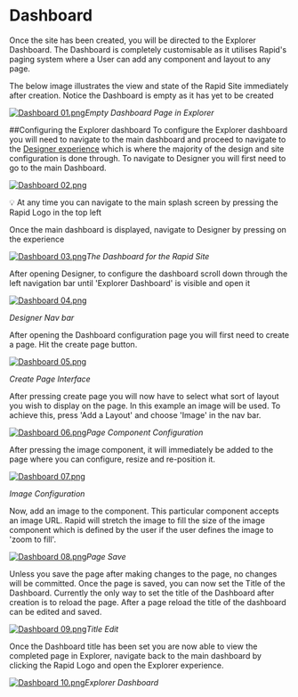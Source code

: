 # Dashboard

Once the site has been created, you will be directed to the Explorer Dashboard. The Dashboard is completely customisable as it utilises Rapid's paging system where a User can add any component and layout to any page.

The below image illustrates the view and state of the Rapid Site immediately after creation. Notice the Dashboard is empty as it has yet to be created

[![Dashboard 01.png](https://docs.rapidplatform.com/uploads/images/gallery/2021-09/scaled-1680-/TeX6vogdxciiJolt-dashboard-01.png)](https://docs.rapidplatform.com/uploads/images/gallery/2021-09/TeX6vogdxciiJolt-dashboard-01.png)*Empty Dashboard Page in Explorer*

\##Configuring the Explorer dashboard To configure the Explorer dashboard you will need to navigate to the main dashboard and proceed to navigate to the [Designer experience](https://docs.rapidplatform.com/Home/User-Documentation/Designer) which is where the majority of the design and site configuration is done through. To navigate to Designer you will first need to go to the main Dashboard.

[![Dashboard 02.png](https://docs.rapidplatform.com/uploads/images/gallery/2021-09/scaled-1680-/fz2Oh078p4qXUPQC-dashboard-02.png)](https://docs.rapidplatform.com/uploads/images/gallery/2021-09/fz2Oh078p4qXUPQC-dashboard-02.png)

💡 At any time you can navigate to the main splash screen by pressing the Rapid Logo in the top left

Once the main dashboard is displayed, navigate to Designer by pressing on the experience

[![Dashboard 03.png](https://docs.rapidplatform.com/uploads/images/gallery/2021-09/scaled-1680-/QgHfocMgoFZYC5an-dashboard-03.png)](https://docs.rapidplatform.com/uploads/images/gallery/2021-09/QgHfocMgoFZYC5an-dashboard-03.png)*The Dashboard for the Rapid Site*

After opening Designer, to configure the dashboard scroll down through the left navigation bar until 'Explorer Dashboard' is visible and open it

[![Dashboard 04.png](https://docs.rapidplatform.com/uploads/images/gallery/2021-09/scaled-1680-/zizLXfdRNTcy0q1d-dashboard-04.png)](https://docs.rapidplatform.com/uploads/images/gallery/2021-09/zizLXfdRNTcy0q1d-dashboard-04.png)

 *Designer Nav bar*

After opening the Dashboard configuration page you will first need to create a page. Hit the create page button.

[![Dashboard 05.png](https://docs.rapidplatform.com/uploads/images/gallery/2021-09/scaled-1680-/9RQUGhCouwJ1XAGv-dashboard-05.png)](https://docs.rapidplatform.com/uploads/images/gallery/2021-09/9RQUGhCouwJ1XAGv-dashboard-05.png)

*Create Page Interface*

After pressing create page you will now have to select what sort of layout you wish to display on the page. In this example an image will be used. To achieve this, press 'Add a Layout' and choose 'Image' in the nav bar.

[![Dashboard 06.png](https://docs.rapidplatform.com/uploads/images/gallery/2021-09/scaled-1680-/l8lhYgzNORYHS4ZR-dashboard-06.png)](https://docs.rapidplatform.com/uploads/images/gallery/2021-09/l8lhYgzNORYHS4ZR-dashboard-06.png)*Page Component Configuration*

After pressing the image component, it will immediately be added to the page where you can configure, resize and re-position it.

[![Dashboard 07.png](https://docs.rapidplatform.com/uploads/images/gallery/2021-09/scaled-1680-/CPLDjmPdguHod22z-dashboard-07.png)](https://docs.rapidplatform.com/uploads/images/gallery/2021-09/CPLDjmPdguHod22z-dashboard-07.png)

 *Image Configuration*

Now, add an image to the component. This particular component accepts an image URL. Rapid will stretch the image to fill the size of the image component which is defined by the user if the user defines the image to 'zoom to fill'.

[![Dashboard 08.png](https://docs.rapidplatform.com/uploads/images/gallery/2021-09/scaled-1680-/2cidx42Yoe2YHrct-dashboard-08.png)](https://docs.rapidplatform.com/uploads/images/gallery/2021-09/2cidx42Yoe2YHrct-dashboard-08.png)*Page Save*

Unless you save the page after making changes to the page, no changes will be committed. Once the page is saved, you can now set the Title of the Dashboard. Currently the only way to set the title of the Dashboard after creation is to reload the page. After a page reload the title of the dashboard can be edited and saved.

[![Dashboard 09.png](https://docs.rapidplatform.com/uploads/images/gallery/2021-09/scaled-1680-/l7fObHJnKUO3m56s-dashboard-09.png)](https://docs.rapidplatform.com/uploads/images/gallery/2021-09/l7fObHJnKUO3m56s-dashboard-09.png)*Title Edit*

Once the Dashboard title has been set you are now able to view the completed page in Explorer, navigate back to the main dashboard by clicking the Rapid Logo and open the Explorer experience.

[![Dashboard 10.png](https://docs.rapidplatform.com/uploads/images/gallery/2021-09/scaled-1680-/FvoSUR2ba3vlmh0J-dashboard-10.png)](https://docs.rapidplatform.com/uploads/images/gallery/2021-09/FvoSUR2ba3vlmh0J-dashboard-10.png)*Explorer Dashboard*